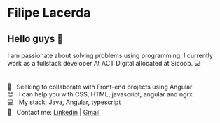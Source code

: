 # Filipe Lacerda

## Hello guys 👋
I am passionate about solving problems using programming. I currently work as a fullstack developer At ACT Digital allocated at Sicoob. :computer:

 <br/> :purple_heart: &nbsp; Seeking to collaborate with Front-end projects using Angular
 <br/> :blush: &nbsp; I can help you with CSS, HTML, javascript, angular and ngrx
 <br/> :computer: &nbsp; My stack: Java, Angular, typescript
 <br/> :email: &nbsp; Contact me: [Linkedin](https://www.linkedin.com/in/filipe-lacerda-31a881183/) 
| 
[Gmail](mailto:filipeelacerda@gmail.com)
